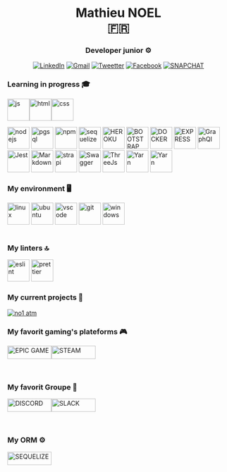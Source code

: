 <h1 align=center> <span>Mathieu NOEL <br> 🇫🇷 </span></h1>

<h3 align=center>  Developer junior ⚙️  </h3>


<div align=center> 
  
<a href=https://www.linkedin.com/in/mathieu-noel-dev>![LinkedIn](https://img.shields.io/badge/linkedin-%230077B5.svg?style=for-the-badge&logo=linkedin&logoColor=white)</a> <a href=mailto:yzorien@gmail.com>![Gmail](https://img.shields.io/badge/Gmail-D14836?style=for-the-badge&logo=gmail&logoColor=white)</a> <a href=https://twitter.com/MathieuNoeldev>![Tweetter](https://img.shields.io/badge/Twitter-1DA1F2?style=for-the-badge&logo=twitter&logoColor=white)</a> <a href=https://www.facebook.com/NoelMathieudev>![Facebook](https://img.shields.io/badge/Facebook-1877F2?style=for-the-badge&logo=facebook&logoColor=white)</a> <a href=https://www.snapchat.com/add/aluminox>![SNAPCHAT](https://img.shields.io/badge/Snapchat-FFFC00?style=for-the-badge&logo=snapchat&logoColor=white)</a>

</div>
  

### Learning in progress 🎓  

<img src="https://cdn.svgporn.com/logos/javascript.svg" alt="js" width="50" height="50" title="js"><img src="https://cdn.svgporn.com/logos/html-5.svg" alt="html" width="50" height="50" title="html"><img src="https://cdn.svgporn.com/logos/css-3.svg" alt="css" width="50" height="50" title="css">


<img src="https://cdn.svgporn.com/logos/nodejs-icon.svg" alt="nodejs" width="50" height="50" title="nodejs">
<img src="https://cdn.svgporn.com/logos/postgresql.svg" alt="pgsql" width="50" height="50" title="pgsql">
<img src="https://cdn.svgporn.com/logos/npm-icon.svg" alt="npm" width="50" height="50" title="npm">
<img src="https://cdn.svgporn.com/logos/sequelize.svg" alt="sequelize" width="50" height="50" title="sequelize">
<img src="https://img.shields.io/badge/Heroku-430098?style=for-the-badge&logo=heroku&logoColor=white" alt="HEROKU" width="50" height="50" title="HEROKU">
<img src="https://img.shields.io/badge/Bootstrap-563D7C?style=for-the-badge&logo=bootstrap&logoColor=white" alt="BOOTSTRAP" width="50" height="50" title="BOOTSTRAP">
<img src="https://img.shields.io/badge/Docker-2CA5E0?style=for-the-badge&logo=docker&logoColor=white" alt="DOCKER" width="50" height="50" title="DOCKER">
<img src="https://img.shields.io/badge/Express.js-000000?style=for-the-badge&logo=express&logoColor=white" alt="EXPRESS" width="50" height="50" title="EXPRESS">
<img src="https://img.shields.io/badge/GraphQl-E10098?style=for-the-badge&logo=graphql&logoColor=white" alt="GraphQl" width="50" height="50" title="GraphQl">
<img src="https://img.shields.io/badge/Jest-C21325?style=for-the-badge&logo=jest&logoColor=white" alt="Jest" width="50" height="50" title="Jest">
<img src="https://img.shields.io/badge/Markdown-000000?style=for-the-badge&logo=markdown&logoColor=white" alt="Markdown" width="50" height="50" title="Markdown">
<img src="https://img.shields.io/badge/strapi-2e7eea?style=for-the-badge&logo=strapi&logoColor=white" alt="strapi" width="50" height="50" title="strapi">
<img src="https://img.shields.io/badge/Swagger-85EA2D?style=for-the-badge&logo=Swagger&logoColor=white" alt="Swagger" width="50" height="50" title="Swagger">
<img src="https://img.shields.io/badge/ThreeJs-black?style=for-the-badge&logo=three.js&logoColor=white" alt="ThreeJs" width="50" height="50" title="ThreeJs">
<img src="https://img.shields.io/badge/Yarn-2C8EBB?style=for-the-badge&logo=yarn&logoColor=white" alt="Yarn" width="50" height="50" title="Yarn">
<img src="https://img.shields.io/badge/Yarn-2C8EBB?style=for-the-badge&logo=yarn&logoColor=white" alt="Yarn" width="50" height="50" title="Yarn">

<br> 

### My environment 🖥️   

<div style={justify-content: center;}>

<img src="https://cdn.svgporn.com/logos/linux-tux.svg" alt="linux" width="50" height="50" margin-right="50" title="linux">
<img src="https://cdn.svgporn.com/logos/ubuntu.svg" alt="ubuntu" width="50"  height="50" padding="5" title="ubuntu">
<img src="https://cdn.svgporn.com/logos/visual-studio-code.svg" alt="vscode" width="50" height="50" padding="5" title="vscode">
<img src="https://cdn.svgporn.com/logos/git-icon.svg" alt="git" width="50" height="50" padding="5" title="git">
<img src="https://img.shields.io/badge/Windows-0078D6?style=for-the-badge&logo=windows&logoColor=white" alt="windows" width="50" height="50" padding="5" title="windows">
  
</div>
 
<br>

### My linters 🔝

<img src="https://img.shields.io/badge/eslint-3A33D1?style=for-the-badge&logo=eslint&logoColor=white" alt="eslint" width="50" height="50" title="eslint">
<img src="https://img.shields.io/badge/prettier-1A2C34?style=for-the-badge&logo=prettier&logoColor=F7BA3E" alt="prettier" width="50" height="50" title="prettier">

<br>

### My current projects 🔧  

<a href=https://github.com/MathieuNoel/> ![no1 atm](https://img.shields.io/badge/no1_atm-%230077B5.svg?style=for-the-badge) </a>  

### My favorit gaming's plateforms 🎮

<div style={justify-content: center;}>

<img src="https://img.shields.io/badge/Epic%20Games-313131?style=for-the-badge&logo=Epic%20Games&logoColor=white" alt="EPIC GAME" width="100" height="30" margin-right="50" title="EPIC GAME"><img src="https://img.shields.io/badge/Steam-000000?style=for-the-badge&logo=steam&logoColor=white" alt="STEAM" width="100" height="30" margin-right="50" title="STEAM">

</div>

<br>

### My favorit Groupe 🤜

<div style={justify-content: center;}>

<img src="https://img.shields.io/badge/Discord-5865F2?style=for-the-badge&logo=discord&logoColor=white" alt="DISCORD" width="100" height="30" margin-right="50" title="DISCORD"><img src="https://img.shields.io/badge/Slack-4A154B?style=for-the-badge&logo=slack&logoColor=white" alt="SLACK" width="100" height="30" margin-right="50" title="SLACK">

</div>

<br>

### My ORM ⚙️

<div style={justify-content: center;}>

<img src="https://img.shields.io/badge/Sequelize-52B0E7?style=for-the-badge&logo=Sequelize&logoColor=white" alt="SEQUELIZE" width="100" height="30" margin-right="50" title="SEQUELIZE">

</div>

<br>

